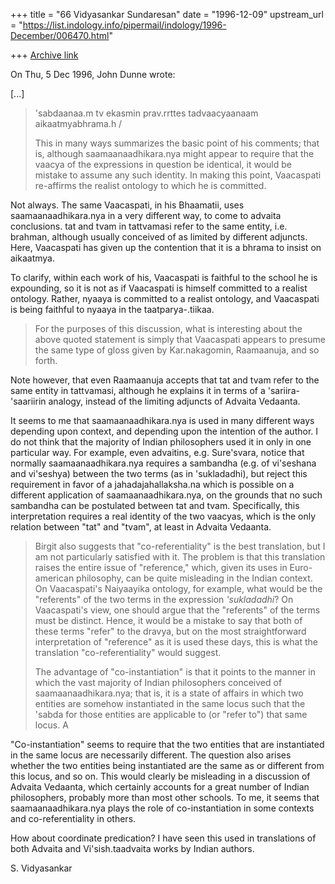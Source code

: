 +++
title = "66 Vidyasankar Sundaresan"
date = "1996-12-09"
upstream_url = "https://list.indology.info/pipermail/indology/1996-December/006470.html"

+++
[Archive link](https://list.indology.info/pipermail/indology/1996-December/006470.html)



On Thu, 5 Dec 1996, John Dunne wrote:

[...]

>  'sabdaanaa.m tv ekasmin prav.rrttes tadvaacyaanaam aikaatmyabhrama.h /
>  
>  This in many ways summarizes the basic point of his comments; that is,
>  although saamaanaadhikara.nya might appear to require that the vaacya of
>  the expressions in question be identical, it would be mistake to assume
>  any such identity. In making this point, Vaacaspati re-affirms the
>  realist ontology to which he is committed.

Not always. The same Vaacaspati, in his Bhaamatii, uses
saamaanaadhikara.nya in a very different way, to come to advaita
conclusions. tat and tvam in tattvamasi refer to the same entity, i.e.
brahman, although usually conceived of as limited by different adjuncts.
Here, Vaacaspati has given up the contention that it is a bhrama to insist
on aikaatmya. 

To clarify, within each work of his, Vaacaspati is faithful to the school
he is expounding, so it is not as if Vaacaspati is himself committed to a
realist ontology. Rather, nyaaya is committed to a realist ontology, and
Vaacaspati is being faithful to nyaaya in the taatparya-.tiikaa. 

>  
>  For the purposes of this discussion, what is interesting about the above
>  quoted statement is simply that Vaacaspati appears to presume the same
>  type of gloss given by Kar.nakagomin, Raamaanuja, and so forth.
>  

Note however, that even Raamaanuja accepts that tat and tvam refer to the
same entity in tattvamasi, although he explains it in terms of a
'sariira-'saariirin analogy, instead of the limiting adjuncts of Advaita
Vedaanta. 

It seems to me that saamaanaadhikara.nya is used in many different ways
depending upon context, and depending upon the intention of the author. I
do not think that the majority of Indian philosophers used it in only in
one particular way. For example, even advaitins, e.g. Sure'svara, notice
that normally saamaanaadhikara.nya requires a sambandha (e.g. of
vi'seshana and vi'seshya) between the two terms (as in 'sukladadhi), but
reject this requirement in favor of a jahadajahallaksha.na which is
possible on a different application of saamaanaadhikara.nya, on the
grounds that no such sambandha can be postulated between tat and tvam.
Specifically, this interpretation requires a real identity of the two
vaacyas, which is the only relation between "tat" and "tvam", at least in
Advaita Vedaanta. 

>  Birgit also suggests that "co-referentiality" is the best translation,
>  but I am not particularly satisfied with it. The problem is that this
>  translation raises the entire issue of "reference," which, given its uses
>  in Euro-american philosophy, can be quite misleading in the Indian
>  context. On Vaacaspati's Naiyaayika ontology, for example, what would be
>  the "referents" of the two terms in the expression *'sukladadhi*? On
>  Vaacaspati's view, one should argue that the "referents" of the terms
>  must be distinct. Hence, it would be a mistake to say that both of these
>  terms "refer" to the dravya, but on the most straightforward
>  interpretation of "reference" as it is used these days, this is what the
>  translation "co-referentiality" would suggest.
>  
>   The advantage of "co-instantiation" is that it points to the manner in
>  which the vast majority of Indian philosophers conceived of
>  saamaanaadhikara.nya; that is, it is a state of affairs in which two
>  entities are somehow instantiated in the same locus such that the 'sabda
>  for those entities are applicable to (or "refer to") that same locus. A

"Co-instantiation" seems to require that the two entities that are
instantiated in the same locus are necessarily different. The question 
also arises whether the two entities being instantiated are the same as or 
different from this locus, and so on. This would clearly be misleading in
a discussion of Advaita Vedaanta, which certainly accounts for a great 
number of Indian philosophers, probably more than most other schools. To
me, it seems that saamaanaadhikara.nya plays the role of co-instantiation
in some contexts and co-referentiality in others. 

How about coordinate predication? I have seen this used in translations of
both Advaita and Vi'sish.taadvaita works by Indian authors.

S. Vidyasankar






